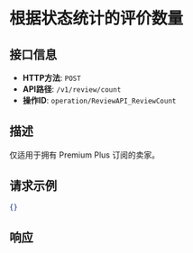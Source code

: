 # 根据状态统计的评价数量

## 接口信息

- **HTTP方法**: `POST`
- **API路径**: `/v1/review/count`
- **操作ID**: `operation/ReviewAPI_ReviewCount`

## 描述

仅适用于拥有 Premium Plus 订阅的卖家。

## 请求示例

```json
{}
```

## 响应
